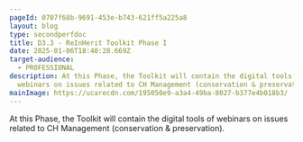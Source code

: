 ```yaml
---
pageId: 0707f68b-9691-453e-b743-621ff5a225a8
layout: blog
type: secondperfdoc
title: D3.3 - ReInHerit Toolkit Phase I
date: 2025-01-06T18:40:28.669Z
target-audience:
  - PROFESSIONAL
description: At this Phase, the Toolkit will contain the digital tools of
  webinars on issues related to CH Management (conservation & preservation).
mainImage: https://ucarecdn.com/195050e9-a3a4-49ba-8027-b377e4b018b3/
---
```

At this Phase, the Toolkit will contain the digital tools of webinars on issues related to CH Management (conservation & preservation).